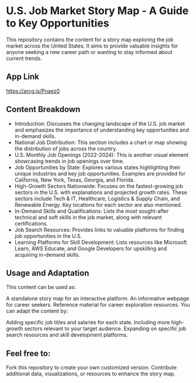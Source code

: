 # U.S. Job Market Story Map - A Guide to Key Opportunities
This repository contains the content for a story map exploring the job market across the United States. It aims to provide valuable insights for anyone seeking a new career path or wanting to stay informed about current trends.
## App Link 
https://arcg.is/Pnaez0
## Content Breakdown
* Introduction: Discusses the changing landscape of the U.S. job market and emphasizes the importance of understanding key opportunities and in-demand skills.
* National Job Distribution: This section includes a chart or map showing the distribution of jobs across the country.
* U.S. Monthly Job Openings (2022-2024): This is another visual element showcasing trends in job openings over time.
* Job Opportunities by State: Explores various states highlighting their unique industries and key job opportunities. Examples are provided for California, New York, Texas, Georgia, and Florida.
* High-Growth Sectors Nationwide: Focuses on the fastest-growing job sectors in the U.S. with explanations and projected growth rates. These sectors include Tech & IT, Healthcare, Logistics & Supply Chain, and Renewable Energy. Key locations for each sector are also mentioned.
* In-Demand Skills and Qualifications: Lists the most sought-after technical and soft skills in the job market, along with relevant certifications.
* Job Search Resources: Provides links to valuable platforms for finding job opportunities in the U.S.
* Learning Platforms for Skill Development: Lists resources like Microsoft Learn, AWS Educate, and Google Developers for upskilling and acquiring in-demand skills.
## Usage and Adaptation
This content can be used as:

A standalone story map for an interactive platform.
An informative webpage for career seekers.
Reference material for career exploration resources.
You can adapt the content by:

Adding specific job titles and salaries for each state.
Including more high-growth sectors relevant to your target audience.
Expanding on specific job search resources and skill development platforms.
## Feel free to:
Fork this repository to create your own customized version.
Contribute additional data, visualizations, or resources to enhance the story map.

